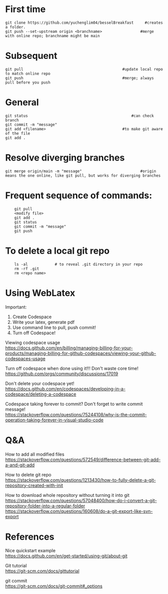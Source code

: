 # First time
    git clone https://github.com/yuchenglim04/besselBreakfast     #creates a folder.
    git push --set-upstream origin <branchname>                 #merge with online repo; branchname might be main
    
# Subsequent
    git pull                                            #update local repo to match online repo
    git push                                            #merge; always pull before you push

# General
    git status                                              #can check branch
    git commit -m "message"
    git add <filename>                                  #to make git aware of the file
    git add .

# Resolve diverging branches
    git merge origin/main -m "message"                          #origin means the one online, like git pull, but works for diverging branches


# Frequent sequence of commands:
        git pull
        <modify file>
        git add .
        git status
        git commit -m "message"
        git push

# To delete a local git repo
        ls -al            # to reveal .git directory in your repo
        rm -rf .git       
        rm <repo name>


# Using WebLatex
Important:  
1. Create Codespace
2. Write your latex, generate pdf
3. Use command line to pull, push commit!
4. Turn off Codespace!

Viewing codespace usage  
https://docs.github.com/en/billing/managing-billing-for-your-products/managing-billing-for-github-codespaces/viewing-your-github-codespaces-usage  

Turn off codespace when done using it!!! Don't waste core time!  
https://github.com/orgs/community/discussions/17019  

Don't delete your codespace yet!  
https://docs.github.com/en/codespaces/developing-in-a-codespace/deleting-a-codespace  

Codespace taking forever to commit? Don't forget to write commit message!  
https://stackoverflow.com/questions/75244108/why-is-the-commit-operation-taking-forever-in-visual-studio-code

# Q&A
How to add all modified files  
https://stackoverflow.com/questions/572549/difference-between-git-add-a-and-git-add

How to delete git repo  
https://stackoverflow.com/questions/1213430/how-to-fully-delete-a-git-repository-created-with-init

How to download whole repository without turning it into git  
https://stackoverflow.com/questions/57048400/how-do-i-convert-a-git-repository-folder-into-a-regular-folder  
https://stackoverflow.com/questions/160608/do-a-git-export-like-svn-export

# References
Nice quickstart example  
https://docs.github.com/en/get-started/using-git/about-git

Git tutorial  
https://git-scm.com/docs/gittutorial

git commit  
https://git-scm.com/docs/git-commit#_options

